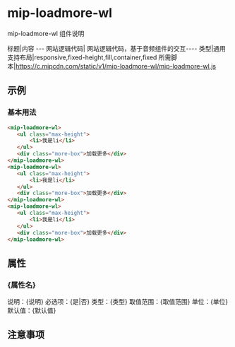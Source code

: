 # mip-loadmore-wl

mip-loadmore-wl 组件说明

标题|内容
--- 网站逻辑代码| 网站逻辑代码，基于音频组件的交互----
类型|通用
支持布局|responsive,fixed-height,fill,container,fixed
所需脚本|https://c.mipcdn.com/static/v1/mip-loadmore-wl/mip-loadmore-wl.js

## 示例

### 基本用法
```html
<mip-loadmore-wl>
   <ul class="max-height">
       <li>我是li</li>
   </ul>
   <div class="more-box">加载更多</div>
</mip-loadmore-wl>
<mip-loadmore-wl>
   <ul class="max-height">
       <li>我是li</li>
   </ul>
   <div class="more-box">加载更多</div>
</mip-loadmore-wl>
<mip-loadmore-wl>
   <ul class="max-height">
       <li>我是li</li>
   </ul>
   <div class="more-box">加载更多</div>
</mip-loadmore-wl>
```

## 属性

### {属性名}

说明：{说明}
必选项：{是|否}
类型：{类型}
取值范围：{取值范围}
单位：{单位}
默认值：{默认值}

## 注意事项

